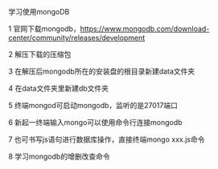 学习使用mongoDB

1 官网下载mongodb，https://www.mongodb.com/download-center/community/releases/development

2 解压下载的压缩包

3 在解压后mongodb所在的安装盘的根目录新建data文件夹

4 在data文件夹里新建db文件夹

5 终端mongod可启动mongodb，监听的是27017端口

6 新起一终端输入mongo可以使用命令行连接mongodb

7 也可书写js语句进行数据库操作，直接终端mongo xxx.js命令

8 学习mongodb的增删改查命令

